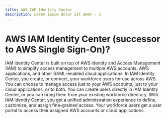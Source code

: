 ```yaml
---
title: AWS IAM Identity Center
description: Lorem ipsum dolor sit amet - 2
---
```


# AWS IAM Identity Center (successor to AWS Single Sign-On)?

IAM Identity Center is built on top of AWS Identity and Access Management (IAM) to simplify access management to multiple AWS accounts, AWS applications, and other SAML-enabled cloud applications. In IAM Identity Center, you create, or connect, your workforce users for use across AWS. You can choose to manage access just to your AWS accounts, just to your cloud applications, or to both. You can create users directly in IAM Identity Center, or you can bring them from your existing workforce directory. With IAM Identity Center, you get a unified administration experience to define, customize, and assign fine-grained access. Your workforce users get a user portal to access their assigned AWS accounts or cloud applications.
